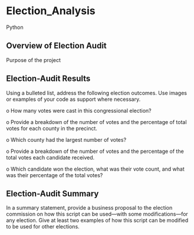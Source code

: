# Election_Analysis
Python

## Overview of Election Audit

Purpose of the project

## Election-Audit Results

Using a bulleted list, address the following election outcomes. Use images or examples of your code as support where necessary.

o	How many votes were cast in this congressional election?

o	Provide a breakdown of the number of votes and the percentage of total votes for each county in the precinct.

o	Which county had the largest number of votes?

o	Provide a breakdown of the number of votes and the percentage of the total votes each candidate received.

o	Which candidate won the election, what was their vote count, and what was their percentage of the total votes?

## Election-Audit Summary

In a summary statement, provide a business proposal to the election commission on how this script can be used—with some modifications—for any election. Give at least two examples of how this script can be modified to be used for other elections.
